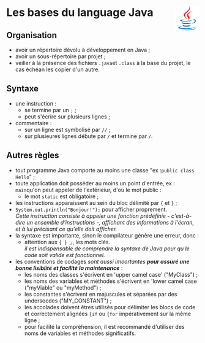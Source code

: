 # **Les bases du language Java** <a href="https://www.java.com" target="_blank" rel="noreferrer"> <img src="https://raw.githubusercontent.com/devicons/devicon/master/icons/java/java-original.svg" alt="java" align="right" width="64" height="auto" /></a>


## Organisation

* avoir un répertoire dévolu à développement en Java ;
* avoir un sous-répertoire par projet ;
* veiller à la présence des fichiers `.java`et `.class` à la base du projet, le cas échéan les copier d'un autre.  

## Syntaxe

* une instruction :  
    * se termine par un `;` ;  
    * peut s'écrire sur plusieurs lignes ;  
* commentaire :  
    * sur un ligne est symbolisé par `//` ;  
    * sur plusieures lignes débute par `/` et termine par `/`.  

## Autres règles  

* tout programme Java comporte au moins une classe "ex :`public class Hello`" ;  
* toute application doit posséder au moins un point d'entrée, ex : `main`qu'on peut appeler de l'extérieiur, d'où le mot public :
    * le mot `static` est obligatoire ;
* les instructions apparaissent au sein du bloc délimité par `{` et `}` ;
* `System.out.println("Bonjour!");` pour afficher proprement.  
    _Cette instruction consiste à appeler une fonction prédéfinie - c'est-à-dire un ensemble d’instructions -, affichant des informations à l'écran, et à lui précisant ce qu'elle doit afficher._
* la syntaxe est importante, sinon le compilateur génère une erreur, donc :
    * attention aux `{ } ;`, les mots clés.  
    _il est indispensable de comprendre la syntaxe de Java pour qu le code soit valide est fonctionnel._  
* les conventions de codages _sont aussi imoortantes **pour assuré une bonne lisiblité et facilité la maintenance**_ :
    * les noms des classes s'écrivent en 'upper camel case' ("MyClass") ;  
    * les noms des variables et méthodes s'écrivent en 'lower camel case ("myViable" ou "myMethod") ;  
    * les constantes s'écrivent en majuscules et séparées par des undersocdes ("MY_CONSTANT") ;  
    * les accolades doivent êtres utilisés pour délimiter les blocs de code et correctement alignées `{if` ou `{for` impérativement sur la même ligne ;  
    * pour facilité la compréhension, il est recommandé d'utiliser des noms de variables et méthodes significatifs.